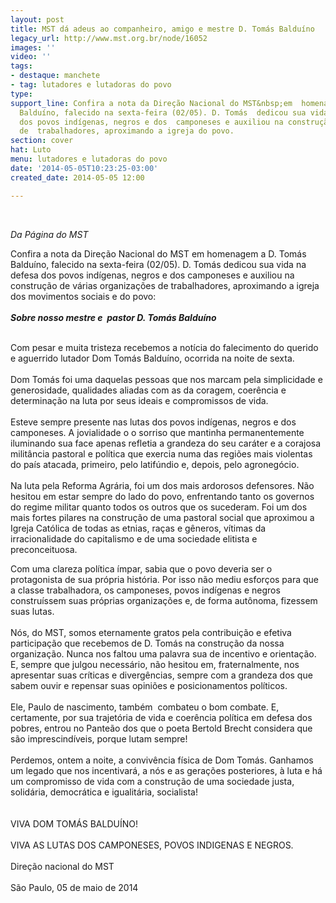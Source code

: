 ```yaml
---
layout: post
title: MST dá adeus ao companheiro, amigo e mestre D. Tomás Balduíno
legacy_url: http://www.mst.org.br/node/16052
images: ''
video: ''
tags:
- destaque: manchete
- tag: lutadores e lutadoras do povo
type: 
support_line: Confira a nota da Direção Nacional do MST&nbsp;em  homenagem a D. Tomás
  Balduíno, falecido na sexta-feira (02/05). D. Tomás  dedicou sua vida na defesa
  dos povos indígenas, negros e dos  camponeses e auxiliou na construção de organizações
  de  trabalhadores, aproximando a igreja do povo.
section: cover
hat: Luto
menu: lutadores e lutadoras do povo
date: '2014-05-05T10:23:25-03:00'
created_date: 2014-05-05 12:00

---
```

<p>&nbsp;</p><p><em>Da Página do MST</em></p><p>Confira a nota da Direção Nacional do MST&nbsp;em homenagem a D. Tomás Balduíno, falecido na sexta-feira (02/05). D. Tomás dedicou sua vida na defesa dos povos indígenas, negros e dos camponeses e auxiliou na construção de várias organizações de trabalhadores, aproximando a igreja dos movimentos sociais e do povo: <strong><br><br></strong><em><strong>Sobre nosso mestre e&nbsp; pastor D. Tomás Balduíno</strong></em></p><p><br>Com pesar e muita tristeza recebemos a notícia do falecimento do querido e aguerrido lutador Dom Tomás Balduíno, ocorrida na noite de sexta.<br><br>Dom Tomás foi uma daquelas pessoas que nos marcam pela simplicidade e generosidade, qualidades aliadas com as da coragem, coerência e determinação na luta por seus ideais e compromissos de vida.<br><br>Esteve sempre presente nas lutas dos povos indígenas, negros e dos camponeses. A jovialidade o o sorriso que mantinha permanentemente iluminando sua face apenas refletia a grandeza do seu caráter e a corajosa militância pastoral e política que exercia numa das regiões mais violentas do país atacada, primeiro, pelo latifúndio e, depois, pelo agronegócio.<br><br>Na luta pela Reforma Agrária, foi um dos mais ardorosos defensores. Não hesitou em estar sempre do lado do povo, enfrentando tanto os governos do regime militar quanto todos os outros que os sucederam. Foi um dos mais fortes pilares na construção de uma pastoral social que aproximou a Igreja Católica de todas as etnias, raças e gêneros, vítimas da irracionalidade do capitalismo e de uma sociedade elitista e preconceituosa.</p><p>Com uma clareza política ímpar, sabia que o povo deveria ser o protagonista de sua própria história. Por isso não mediu esforços para que a classe trabalhadora, os camponeses, povos indígenas e negros construíssem suas próprias organizações e, de forma autônoma, fizessem suas lutas.<br><br>Nós, do MST, somos eternamente gratos pela contribuição e efetiva participação que recebemos de D. Tomás na construção da nossa organização. Nunca nos faltou uma palavra sua de incentivo e orientação. E, sempre que julgou necessário, não hesitou em, fraternalmente, nos apresentar suas críticas e divergências, sempre com a grandeza dos que sabem ouvir e repensar suas opiniões e posicionamentos políticos.<br><br>Ele, Paulo de nascimento, também&nbsp; combateu o bom combate. E, certamente, por sua trajetória de vida e coerência política em defesa dos pobres, entrou no Panteão dos que o poeta Bertold Brecht considera que são imprescindíveis, porque lutam sempre!<br><br>Perdemos, ontem a noite, a convivência física de Dom Tomás. Ganhamos um legado que nos incentivará, a nós e as gerações posteriores, à luta e há um compromisso de vida com a construção de uma sociedade justa, solidária, democrática e igualitária, socialista!<br><br><br>VIVA DOM TOMÁS BALDUÍNO!<br><br>VIVA AS LUTAS DOS CAMPONESES, POVOS INDIGENAS E NEGROS.<br><br>Direção nacional do MST<br><br>São Paulo, 05 de maio de 2014</p>
